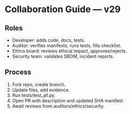 # Collaboration Guide — v29

## Roles
- Developer: adds code, docs, tests.
- Auditor: verifies manifests, runs tests, fills checklist.
- Ethics board: reviews ethical impact, approves/rejects.
- Security team: validates SBOM, incident reports.

## Process
1. Fork repo, create branch.
2. Update files, add evidence.
3. Run tests/test_all.py.
4. Open PR with description and updated SHA manifest.
5. Await reviews from auditors/ethics/security.

